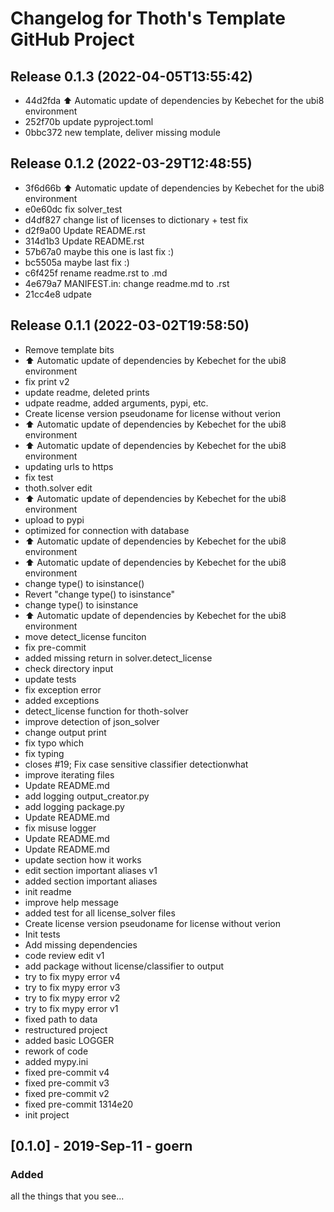 # Changelog for Thoth's Template GitHub Project

## Release 0.1.3 (2022-04-05T13:55:42)
* 44d2fda :arrow_up: Automatic update of dependencies by Kebechet for the ubi8 environment
* 252f70b update pyproject.toml
* 0bbc372 new template, deliver missing module

## Release 0.1.2 (2022-03-29T12:48:55)
* 3f6d66b :arrow_up: Automatic update of dependencies by Kebechet for the ubi8 environment
* e0e60dc fix solver_test
* d4df827 change list of licenses to dictionary + test fix
* d2f9a00 Update README.rst
* 314d1b3 Update README.rst
* 57b67a0 maybe this one is last fix :)
* bc5505a maybe last fix :)
* c6f425f rename readme.rst to .md
* 4e679a7 MANIFEST.in: change readme.md to .rst
* 21cc4e8 udpate

## Release 0.1.1 (2022-03-02T19:58:50)
* Remove template bits
* :arrow_up: Automatic update of dependencies by Kebechet for the ubi8 environment
* fix print v2
* update readme, deleted prints
* udpate readme, added arguments, pypi, etc.
* Create license version pseudoname for license without verion
* :arrow_up: Automatic update of dependencies by Kebechet for the ubi8 environment
* :arrow_up: Automatic update of dependencies by Kebechet for the ubi8 environment
* updating urls to https
* fix test
* thoth.solver edit
* :arrow_up: Automatic update of dependencies by Kebechet for the ubi8 environment
* upload to pypi
* optimized for connection with database
* :arrow_up: Automatic update of dependencies by Kebechet for the ubi8 environment
* :arrow_up: Automatic update of dependencies by Kebechet for the ubi8 environment
* change type() to isinstance()
* Revert "change type() to isinstance"
* change type() to isinstance
* :arrow_up: Automatic update of dependencies by Kebechet for the ubi8 environment
* move detect_license funciton
* fix pre-commit
* added missing return in solver.detect_license
* check directory input
* update tests
* fix exception error
* added exceptions
* detect_license function for thoth-solver
* improve detection of json_solver
* change output print
* fix typo which
* fix typing
* closes #19; Fix case sensitive classifier detectionwhat
* improve iterating files
* Update README.md
* add logging output_creator.py
* add logging package.py
* Update README.md
* fix misuse logger
* Update README.md
* Update README.md
* update section how it works
* edit section important aliases v1
* added section important aliases
* init readme
* improve help message
* added test for all license_solver files
* Create license version pseudoname for license without verion
* Init tests
* Add missing dependencies
* code review edit v1
* add package without license/classifier to output
* try to fix mypy error v4
* try to fix mypy error v3
* try to fix mypy error v2
* try to fix mypy error v1
* fixed path to data
* restructured project
* added basic LOGGER
* rework of code
* added mypy.ini
* fixed pre-commit v4
* fixed pre-commit v3
* fixed pre-commit v2
* fixed pre-commit 1314e20
* init project

## [0.1.0] - 2019-Sep-11 - goern

### Added

all the things that you see...
